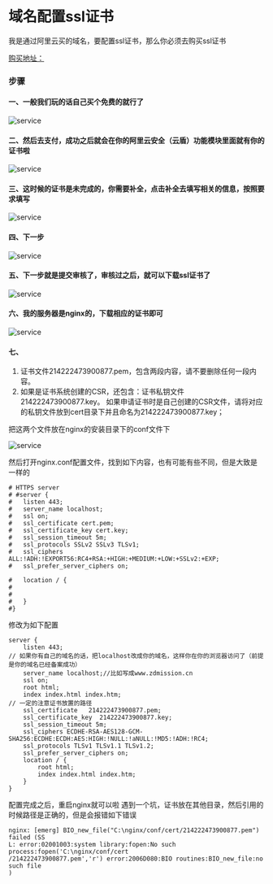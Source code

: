 # 域名配置ssl证书

我是通过阿里云买的域名，要配置ssl证书，那么你必须去购买ssl证书

[购买地址：](https://common-buy.aliyun.com/?spm=5176.2020520163.cas.97.549166aaIV8tD5&commodityCode=cas#/buy)

### 步骤 
#### 一、一般我们玩的话自己买个免费的就行了

![service](/work/Service/Service8.png)

#### 二、然后去支付，成功之后就会在你的阿里云安全（云盾）功能模块里面就有你的证书啦

![service](/work/Service/Service9.png)

#### 三、这时候的证书是未完成的，你需要补全，点击补全去填写相关的信息，按照要求填写

![service](/work/Service/Service10.png)

#### 四、下一步

![service](/work/Service/Service11.png)

#### 五、下一步就是提交审核了，审核过之后，就可以下载ssl证书了

![service](/work/Service/Service12.png)

#### 六、我的服务器是nginx的，下载相应的证书即可

![service](/work/Service/Service13.png)

#### 七、
1. 证书文件214222473900877.pem，包含两段内容，请不要删除任何一段内容。
2. 如果是证书系统创建的CSR，还包含：证书私钥文件214222473900877.key。
如果申请证书时是自己创建的CSR文件，请将对应的私钥文件放到cert目录下并且命名为214222473900877.key；

把这两个文件放在nginx的安装目录下的conf文件下

![service](/work/Service/Service14.png)


然后打开nginx.conf配置文件，找到如下内容，也有可能有些不同，但是大致是一样的
```
# HTTPS server
# #server {
#   listen 443;
#   server_name localhost;
#   ssl on;
#   ssl_certificate cert.pem;
#   ssl_certificate_key cert.key;
#   ssl_session_timeout 5m;
#   ssl_protocols SSLv2 SSLv3 TLSv1;
#   ssl_ciphers ALL:!ADH:!EXPORT56:RC4+RSA:+HIGH:+MEDIUM:+LOW:+SSLv2:+EXP;
#   ssl_prefer_server_ciphers on;

#   location / {
#
#
#   }
#}
```

修改为如下配置
```
server {
    listen 443;
// 如果你有自己的域名的话，把localhost改成你的域名，这样你在你的浏览器访问了（前提是你的域名已经备案成功）
    server_name localhost;//比如写成www.zdmission.cn
    ssl on;
    root html;
    index index.html index.htm;
// 一定的注意证书放置的路径
    ssl_certificate   214222473900877.pem;
    ssl_certificate_key  214222473900877.key;
    ssl_session_timeout 5m;
    ssl_ciphers ECDHE-RSA-AES128-GCM-SHA256:ECDHE:ECDH:AES:HIGH:!NULL:!aNULL:!MD5:!ADH:!RC4;
    ssl_protocols TLSv1 TLSv1.1 TLSv1.2;
    ssl_prefer_server_ciphers on;
    location / {
        root html;
        index index.html index.htm;
    }
}
```

配置完成之后，重启nginx就可以啦
遇到一个坑，证书放在其他目录，然后引用的时候路径是正确的，但是会报错如下错误
```
nginx: [emerg] BIO_new_file("C:\nginx/conf/cert/214222473900877.pem") failed (SS
L: error:02001003:system library:fopen:No such process:fopen('C:\nginx/conf/cert
/214222473900877.pem','r') error:2006D080:BIO routines:BIO_new_file:no such file
)
```